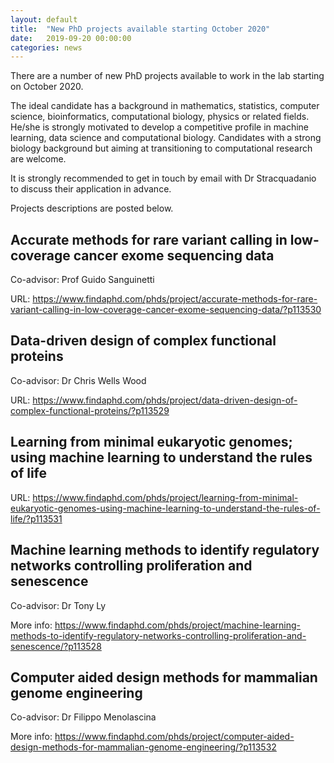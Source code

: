 ```yaml
---
layout: default
title:  "New PhD projects available starting October 2020"
date:   2019-09-20 00:00:00
categories: news
---
```


There are a number of new PhD projects available to work in the lab starting on October 2020. 

The ideal candidate has a background in mathematics, statistics, computer science, bioinformatics, computational biology, physics or related fields. 
He/she is strongly motivated to develop a competitive profile in machine learning, data science and computational biology.
Candidates with a strong biology background but aiming at transitioning to computational research are welcome. 

It is strongly recommended to get in touch by email with Dr Stracquadanio to discuss their application in advance. 

Projects descriptions are posted below. 

## Accurate methods for rare variant calling in low-coverage cancer exome sequencing data
Co-advisor: Prof Guido Sanguinetti

URL: https://www.findaphd.com/phds/project/accurate-methods-for-rare-variant-calling-in-low-coverage-cancer-exome-sequencing-data/?p113530

## Data-driven design of complex functional proteins
Co-advisor: Dr Chris Wells Wood

URL: https://www.findaphd.com/phds/project/data-driven-design-of-complex-functional-proteins/?p113529

## Learning from minimal eukaryotic genomes; using machine learning to understand the rules of life

URL: https://www.findaphd.com/phds/project/learning-from-minimal-eukaryotic-genomes-using-machine-learning-to-understand-the-rules-of-life/?p113531

## Machine learning methods to identify regulatory networks controlling proliferation and senescence

Co-advisor: Dr Tony Ly

More info: https://www.findaphd.com/phds/project/machine-learning-methods-to-identify-regulatory-networks-controlling-proliferation-and-senescence/?p113528

## Computer aided design methods for mammalian genome engineering

Co-advisor: Dr Filippo Menolascina

More info: https://www.findaphd.com/phds/project/computer-aided-design-methods-for-mammalian-genome-engineering/?p113532
